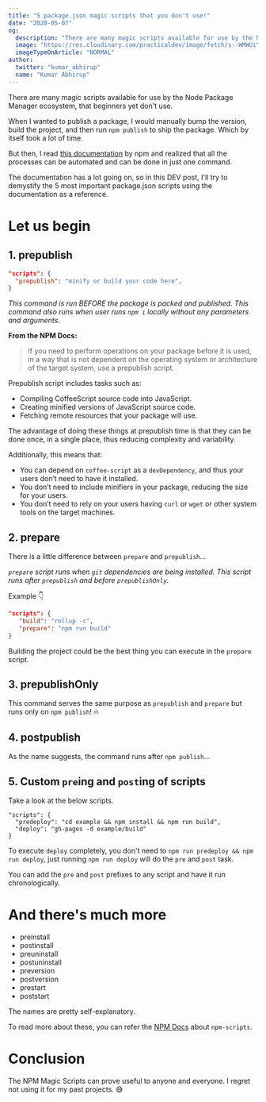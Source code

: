 ```yaml
---
title: "5 package.json magic scripts that you don't use!"
date: "2020-05-07"
og:
  description: "There are many magic scripts available for use by the Node Package Manager ecosystem, that beginners yet don't use."
  image: "https://res.cloudinary.com/practicaldev/image/fetch/s--WMWUiYbE--/c_imagga_scale,f_auto,fl_progressive,h_420,q_auto,w_1000/https://res.cloudinary.com/practicaldev/image/fetch/s--PLhINg-k--/c_imagga_scale%2Cf_auto%2Cfl_progressive%2Ch_420%2Cq_auto%2Cw_1000/https://thepracticaldev.s3.amazonaws.com/i/5iy792219yylpm6chzf9.png"
  imageTypeOnArticle: "NORMAL"
author:
  twitter: "kumar_abhirup"
  name: "Kumar Abhirup"
---
```


There are many magic scripts available for use by the Node Package Manager ecosystem, that beginners yet don't use.

When I wanted to publish a package, I would manually bump the version, build the project, and then run `npm publish` to ship the package. Which by itself took a lot of time.

But then, I read [this documentation](https://docs.npmjs.com/misc/scripts) by npm and realized that all the processes can be automated and can be done in just one command.

The documentation has a lot going on, so in this DEV post, I'll try to
demystify the 5 most important package.json scripts using the documentation as a reference.

# Let us begin

## 1. prepublish

```json
"scripts": {
  "prepublish": "minify or build your code here",
}
```

_This command is run BEFORE the package is packed and published. This command also runs when user runs `npm i` locally without any parameters and arguments._

**From the NPM Docs:**

> If you need to perform operations on your package before it is used, in a way that is not dependent on the operating system or architecture of the target system, use a prepublish script.

Prepublish script includes tasks such as:

- Compiling CoffeeScript source code into JavaScript.
- Creating minified versions of JavaScript source code.
- Fetching remote resources that your package will use.

The advantage of doing these things at prepublish time is that they can be done once, in a single place, thus reducing complexity and variability.

Additionally, this means that:

- You can depend on `coffee-script` as a `devDependency`, and thus your users don’t need to have it installed.
- You don’t need to include minifiers in your package, reducing the size for your users.
- You don’t need to rely on your users having `curl` or `wget` or other system tools on the target machines.

## 2. prepare

There is a little difference between `prepare` and `prepublish`...

_`prepare` script runs when `git` dependencies are being installed. This script runs after `prepublish` and before `prepublishOnly`._

Example 👇

```json
"scripts": {
   "build": "rollup -c",
   "prepare": "npm run build"
}
```

Building the project could be the best thing you can execute in the `prepare` script.

## 3. prepublishOnly

This command serves the same purpose as `prepublish` and `prepare` but runs only on `npm publish`! 🔥

## 4. postpublish

As the name suggests, the command runs after `npm publish`...

## 5. Custom `pre`ing and `post`ing of scripts

Take a look at the below scripts.

```
"scripts": {
  "predeploy": "cd example && npm install && npm run build",
  "deploy": "gh-pages -d example/build"
}
```

To execute `deploy` completely, you don't need to `npm run predeploy && npm run deploy`, just running `npm run deploy` will do the `pre` and `post` task.

You can add the `pre` and `post` prefixes to any script and have it run chronologically.

# And there's much more

- preinstall
- postinstall
- preuninstall
- postuninstall
- preversion
- postversion
- prestart
- poststart

The names are pretty self-explanatory.

To read more about these, you can refer the [NPM Docs](https://docs.npmjs.com/misc/scripts) about `npm-scripts`.

# Conclusion

The NPM Magic Scripts can prove useful to anyone and everyone. I regret not using it for my past projects. 😅

